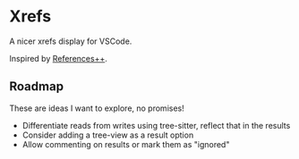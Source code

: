 # Xrefs

A nicer xrefs display for VSCode.

Inspired by [References++](https://marketplace.visualstudio.com/items?itemName=jrieken.references-plusplus).

## Roadmap

These are ideas I want to explore, no promises!

- Differentiate reads from writes using tree-sitter, reflect that in the results
- Consider adding a tree-view as a result option
- Allow commenting on results or mark them as "ignored"